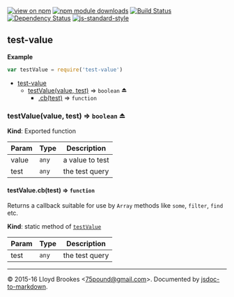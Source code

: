 [![view on npm](http://img.shields.io/npm/v/test-value.svg)](https://www.npmjs.org/package/test-value)
[![npm module downloads](http://img.shields.io/npm/dt/test-value.svg)](https://www.npmjs.org/package/test-value)
[![Build Status](https://travis-ci.org/75lb/test-value.svg?branch=master)](https://travis-ci.org/75lb/test-value)
[![Dependency Status](https://david-dm.org/75lb/test-value.svg)](https://david-dm.org/75lb/test-value)
[![js-standard-style](https://img.shields.io/badge/code%20style-standard-brightgreen.svg)](https://github.com/feross/standard)

<a name="module_test-value"></a>
## test-value
**Example**  
```js
var testValue = require('test-value')
```

* [test-value](#module_test-value)
    * [testValue(value, test)](#exp_module_test-value--testValue) ⇒ <code>boolean</code> ⏏
        * [.cb(test)](#module_test-value--testValue.cb) ⇒ <code>function</code>

<a name="exp_module_test-value--testValue"></a>
### testValue(value, test) ⇒ <code>boolean</code> ⏏
**Kind**: Exported function  

| Param | Type | Description |
| --- | --- | --- |
| value | <code>any</code> | a value to test |
| test | <code>any</code> | the test query |

<a name="module_test-value--testValue.cb"></a>
#### testValue.cb(test) ⇒ <code>function</code>
Returns a callback suitable for use by `Array` methods like `some`, `filter`, `find` etc.

**Kind**: static method of <code>[testValue](#exp_module_test-value--testValue)</code>  

| Param | Type | Description |
| --- | --- | --- |
| test | <code>any</code> | the test query |


* * *

&copy; 2015-16 Lloyd Brookes \<75pound@gmail.com\>. Documented by [jsdoc-to-markdown](https://github.com/jsdoc2md/jsdoc-to-markdown).
